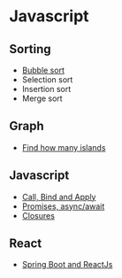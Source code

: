 # Javascript

## Sorting

* [Bubble sort](https://github.com/halee9/algorithms/tree/master/JS/Bubble%20Sort)
* Selection sort
* Insertion sort
* Merge sort

## Graph

* [Find how many islands](https://github.com/halee9/algorithms/tree/master/JS/islands)

## Javascript

* [Call, Bind and Apply](https://blog.bitsrc.io/understanding-call-bind-and-apply-methods-in-javascript-33dbf3217be)
* [Promises, async/await](https://javascript.info/async)
* [Closures](https://developer.mozilla.org/en-US/docs/Web/JavaScript/Closures)

## React

* [Spring Boot and ReactJs](https://medium.com/coding-crackerjack/spring-boot-and-reactjs-a50367d56521)